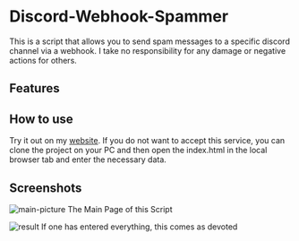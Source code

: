 # Discord-Webhook-Spammer

This is a script that allows you to send spam messages to a specific discord channel via a webhook. I take no responsibility for any damage or negative actions for others.

## Features

## How to use

Try it out on my [website](https://beezxmaster.github.io/Discord-Webhook-Spammer/). If you do not want to accept this service, you can clone the project on your PC and then open the index.html in the local browser tab and enter the necessary data.

## Screenshots

![main-picture](https://s12.directupload.net/images/201031/8ho7ujl9.png)
The Main Page of this Script


![result](https://s12.directupload.net/images/201031/4cbpyiot.png)
If one has entered everything, this comes as devoted